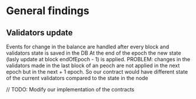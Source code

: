 # General findings

## Validators update

Events for change in the balance are handled after every block and validators state is saved in the DB
At the end of the epoch the new state (lasly update at block endOfEpoch - 1) is applied.
PROBLEM: changes in the validators made in the last block of an peoch are not applied in the next epoch but in the next + 1 epoch.
So our contract would have different state of the current validators compared to the state in the node

// TODO: Modify our implementation of the contracts
